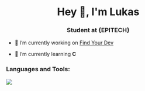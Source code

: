 <h1 align="center">Hey 👋, I'm Lukas</h1>
<h3 align="center">Student at {EPITECH}</h3>

- 🔭 I’m currently working on [Find Your Dev](https://findyourdev.fr)

- 🌱 I’m currently learning **C**

<h3 align="left">Languages and Tools:</h3>
<img src="https://skillicons.dev/icons?i=c,lua,html,css,js,git,bash,wordpress,ps,figma" />
